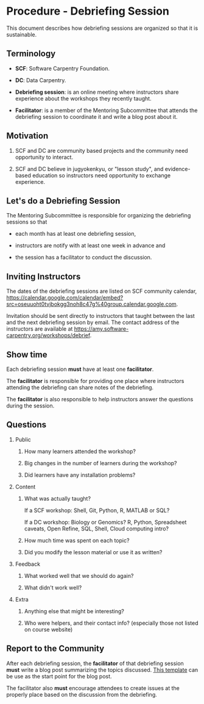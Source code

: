 # Procedure - Debriefing Session

This document describes how debriefing sessions
are organized so that it is sustainable.

## Terminology

-   **SCF**: Software Carpentry Foundation.

-   **DC**: Data Carpentry.

-   **Debriefing session**: is an online meeting
    where instructors share experience about the workshops
    they recently taught.

-   **Facilitator**: is a member of the Mentoring Subcommittee
    that attends the debriefing session to coordinate it
    and write a blog post about it.

## Motivation

1.  SCF and DC are community based projects
    and the community need opportunity to interact.

2.  SCF and DC believe in jugyokenkyu, or "lesson study",
    and evidence-based education
    so instructors need opportunity to exchange experience.

## Let's do a Debriefing Session

The Mentoring Subcommittee is responsible for organizing
the debriefing sessions so that

-   each month has at least one debriefing session,

-   instructors are notify with at least one week in advance and

-   the session has a facilitator to conduct the discussion.

## Inviting Instructors

The dates of the debriefing sessions are listed
on SCF community calendar,
https://calendar.google.com/calendar/embed?src=oseuuoht0tvjbokgg3noh8c47g%40group.calendar.google.com.

Invitation should be sent directly to instructors
that taught between the last and the next debriefing session by email.
The contact address of the instructors are available at
https://amy.software-carpentry.org/workshops/debrief.

## Show time

Each debriefing session **must** have at least one **facilitator**.

The **facilitator** is responsible for providing one place
where instructors attending the debriefing can share notes
of the debriefing.

The **facilitator** is also responsible
to help instructors answer the questions during the session.

## Questions

1.  Public

    1.  How many learners attended the workshop?

    2.  Big changes in the number of learners during the workshop?

    3.  Did learners have any installation problems?

2.  Content

    1.  What was actually taught?

        If a SCF workshop:
        Shell, Git, Python, R, MATLAB or SQL?

        If a DC workshop:
        Biology or Genomics?
        R, Python, Spreadsheet caveats, Open Refine, SQL, Shell,
        Cloud computing intro?

    2.  How much time was spent on each topic?

    3.  Did you modify the lesson material or use it as written?

3.  Feedback

    1.  What worked well that we should do again?

    2.  What didn't work well?

4.  Extra

    1.  Anything else that might be interesting?

    2.  Who were helpers, and their contact info?
        (especially those not listed on course website)

## Report to the Community

After each debriefing session,
the **facilitator** of that debriefing session **must**
write a blog post summarizing the topics discussed.
[This template](template-blog-about-debriefing-session.md) can be use
as the start point for the blog post.

The facilitator also **must** encourage attendees to
create issues at the properly place based on the discussion
from the debriefing.
